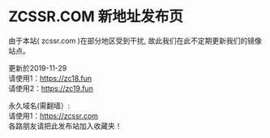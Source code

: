 # ZCSSR.COM 新地址发布页

由于本站( zcssr.com )在部分地区受到干扰, 故此我们在此不定期更新我们的镜像站点。


更新於2019-11-29<br>
请使用1：https://zc18.fun<br>
请使用2：https://zc19.fun<br>

永久域名(需翻墙）:<br>
请使用1：https://zcssr.com<br>
各路朋友请把此发布站加入收藏夹！



